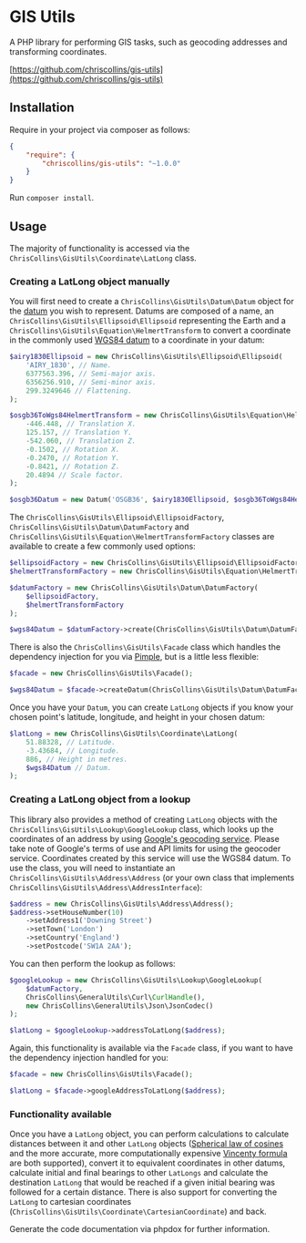 GIS Utils
=========

A PHP library for performing GIS tasks, such as geocoding addresses and transforming coordinates.

[https://github.com/chriscollins/gis-utils](https://github.com/chriscollins/gis-utils)

Installation
------------

Require in your project via composer as follows:

```json
{
    "require": {
        "chriscollins/gis-utils": "~1.0.0"
    }
}
```

Run `composer install`.

Usage
-----

The majority of functionality is accessed via the `ChrisCollins\GisUtils\Coordinate\LatLong` class.

### Creating a LatLong object manually

You will first need to create a `ChrisCollins\GisUtils\Datum\Datum` object for the [datum](http://en.wikipedia.org/wiki/Datum_(geodesy)) you wish to represent.  Datums are composed of a name, an `ChrisCollins\GisUtils\Ellipsoid\Ellipsoid` representing the Earth and a `ChrisCollins\GisUtils\Equation\HelmertTransform` to convert a coordinate in the commonly used [WGS84 datum](http://en.wikipedia.org/wiki/World_Geodetic_System) to a coordinate in your datum:

```php
$airy1830Ellipsoid = new ChrisCollins\GisUtils\Ellipsoid\Ellipsoid(
    'AIRY_1830', // Name.
    6377563.396, // Semi-major axis.
    6356256.910, // Semi-minor axis.
    299.3249646 // Flattening.
);

$osgb36ToWgs84HelmertTransform = new ChrisCollins\GisUtils\Equation\HelmertTransform(
    -446.448, // Translation X.
    125.157, // Translation Y.
    -542.060, // Translation Z.
    -0.1502, // Rotation X.
    -0.2470, // Rotation Y.
    -0.8421, // Rotation Z.
    20.4894 // Scale factor.
);

$osgb36Datum = new Datum('OSGB36', $airy1830Ellipsoid, $osgb36ToWgs84HelmertTransform);
```

The `ChrisCollins\GisUtils\Ellipsoid\EllipsoidFactory`, `ChrisCollins\GisUtils\Datum\DatumFactory` and `ChrisCollins\GisUtils\Equation\HelmertTransformFactory` classes are available to create a few commonly used options:

```php
$ellipsoidFactory = new ChrisCollins\GisUtils\Ellipsoid\EllipsoidFactory();
$helmertTransformFactory = new ChrisCollins\GisUtils\Equation\HelmertTransformFactory();

$datumFactory = new ChrisCollins\GisUtils\Datum\DatumFactory(
    $ellipsoidFactory,
    $helmertTransformFactory
);

$wgs84Datum = $datumFactory->create(ChrisCollins\GisUtils\Datum\DatumFactory::DATUM_WGS84);
```

There is also the `ChrisCollins\GisUtils\Facade` class which handles the dependency injection for you via [Pimple](http://pimple.sensiolabs.org), but is a little less flexible:

```php
$facade = new ChrisCollins\GisUtils\Facade();

$wgs84Datum = $facade->createDatum(ChrisCollins\GisUtils\Datum\DatumFactory::DATUM_WGS84);
```

Once you have your `Datum`, you can create `LatLong` objects if you know your chosen point's latitude, longitude, and height in your chosen datum:

```php
$latLong = new ChrisCollins\GisUtils\Coordinate\LatLong(
    51.88328, // Latitude.
    -3.43684, // Longitude.
    886, // Height in metres.
    $wgs84Datum // Datum.
);
```

### Creating a LatLong object from a lookup

This library also provides a method of creating `LatLong` objects with the `ChrisCollins\GisUtils\Lookup\GoogleLookup` class, which looks up the coordinates of an address by using [Google's geocoding service](https://developers.google.com/maps/documentation/geocoding).  Please take note of Google's terms of use and API limits for using the geocoder service.  Coordinates created by this service will use the WGS84 datum.  To use the class, you will need to instantiate an `ChrisCollins\GisUtils\Address\Address` (or your own class that implements `ChrisCollins\GisUtils\Address\AddressInterface`):

```php
$address = new ChrisCollins\GisUtils\Address\Address();
$address->setHouseNumber(10)
    ->setAddress1('Downing Street')
    ->setTown('London')
    ->setCountry('England')
    ->setPostcode('SW1A 2AA');
```

You can then perform the lookup as follows:

```php
$googleLookup = new ChrisCollins\GisUtils\Lookup\GoogleLookup(
    $datumFactory,
    ChrisCollins\GeneralUtils\Curl\CurlHandle(),
    new ChrisCollins\GeneralUtils\Json\JsonCodec()
);

$latLong = $googleLookup->addressToLatLong($address);
```

Again, this functionality is available via the `Facade` class, if you want to have the dependency injection handled for you:

```php
$facade = new ChrisCollins\GisUtils\Facade();

$latLong = $facade->googleAddressToLatLong($address);
```

### Functionality available

Once you have a `LatLong` object, you can perform calculations to calculate distances between it and other `LatLong` objects ([Spherical law of cosines](http://en.wikipedia.org/wiki/Spherical_law_of_cosines) and the more accurate, more computationally expensive [Vincenty formula](http://en.wikipedia.org/wiki/Vincenty's_formulae) are both supported), convert it to equivalent coordinates in other datums, calculate initial and final bearings to other `LatLongs` and calculate the destination `LatLong` that would be reached if a given initial bearing was followed for a certain distance.  There is also support for converting the `LatLong` to cartesian coordinates (`ChrisCollins\GisUtils\Coordinate\CartesianCoordinate`) and back.

Generate the code documentation via phpdox for further information.
